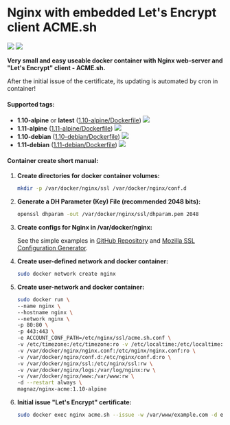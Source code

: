 Nginx with embedded Let's Encrypt client ACME.sh
===

[![](https://images.microbadger.com/badges/image/magnaz/nginx-acme.svg)](http://microbadger.com/images/magnaz/nginx-acme "Get your own image badge on microbadger.com") [![](https://images.microbadger.com/badges/version/magnaz/nginx-acme.svg)](http://microbadger.com/images/magnaz/nginx-acme "Get your own version badge on microbadger.com")

**Very small and easy useable docker container with Nginx web-server and "Let's Encrypt" client - ACME.sh.**

After the initial issue of the certificate, its updating is automated by cron in container!


#### Supported tags:

- **1.10-alpine** or **latest** ([1.10-alpine/Dockerfile](https://github.com/magna-z/docker-nginx-acme/blob/master/1.10-alpine/Dockerfile)) [![](https://images.microbadger.com/badges/image/magnaz/nginx-acme:1.10-alpine.svg)](https://microbadger.com/images/magnaz/nginx-acme:1.10-alpine "Get your own image badge on microbadger.com")
- **1.11-alpine** ([1.11-alpine/Dockerfile](https://github.com/magna-z/docker-nginx-acme/blob/master/1.11-alpine/Dockerfile)) [![](https://images.microbadger.com/badges/image/magnaz/nginx-acme:1.11-alpine.svg)](https://microbadger.com/images/magnaz/nginx-acme:1.11-alpine "Get your own image badge on microbadger.com")
- **1.10-debian** ([1.10-debian/Dockerfile](https://github.com/magna-z/docker-nginx-acme/blob/master/1.10-debian/Dockerfile)) [![](https://images.microbadger.com/badges/image/magnaz/nginx-acme:1.10-debian.svg)](https://microbadger.com/images/magnaz/nginx-acme:1.10-debian "Get your own image badge on microbadger.com")
- **1.11-debian** ([1.11-debian/Dockerfile](https://github.com/magna-z/docker-nginx-acme/blob/master/1.11-debian/Dockerfile)) [![](https://images.microbadger.com/badges/image/magnaz/nginx-acme:1.11-debian.svg)](https://microbadger.com/images/magnaz/nginx-acme:1.11-debian "Get your own image badge on microbadger.com")


#### Container create short manual:

1. **Create directories for docker container volumes:**

    ```sh
    mkdir -p /var/docker/nginx/ssl /var/docker/nginx/conf.d
    ```

1. **Generate a DH Parameter (Key) File (recommended 2048 bits):**

    ```sh
    openssl dhparam -out /var/docker/nginx/ssl/dhparam.pem 2048
    ```

1. **Create configs for Nginx in /var/docker/nginx:**

    See the simple examples in [GitHub Repository](https://github.com/magna-z/docker-nginx-acme/tree/master/example-configs)
    and [Mozilla SSL Configuration Generator](https://mozilla.github.io/server-side-tls/ssl-config-generator/).

1. **Create user-defined network and docker container:**

    ```sh
    sudo docker network create nginx
    ```

1. **Create user-network and docker container:**

    ```sh
    sudo docker run \
    --name nginx \
    --hostname nginx \
    --network nginx \
    -p 80:80 \
    -p 443:443 \
    -e ACCOUNT_CONF_PATH=/etc/nginx/ssl/acme.sh.conf \
    -v /etc/timezone:/etc/timezone:ro -v /etc/localtime:/etc/localtime:ro \
    -v /var/docker/nginx/nginx.conf:/etc/nginx/nginx.conf:ro \
    -v /var/docker/nginx/conf.d:/etc/nginx/conf.d:ro \
    -v /var/docker/nginx/ssl:/etc/nginx/ssl:rw \
    -v /var/docker/nginx/logs:/var/log/nginx:rw \
    -v /var/docker/nginx/www:/var/www:rw \
    -d --restart always \
    magnaz/nginx-acme:1.10-alpine
    ```

1. **Initial issue "Let's Encrypt" certificate:**
    ```sh
    sudo docker exec nginx acme.sh --issue -w /var/www/example.com -d example.com -d www.example.com
    ```
